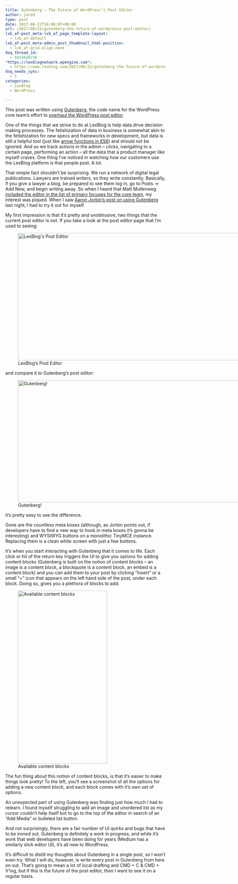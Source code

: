 ```yaml
---
title: Gutenberg – The Future of WordPress’s Post Editor
author: jared
type: post
date: 2017-06-22T16:08:07+00:00
url: /2017/06/22/gutenberg-the-future-of-wordpresss-post-editor/
lxb_af-post_meta-lxb_af_page_template-layout:
  - lxb_af-default
lxb_af-post_meta-admin_post_thumbnail_html-position:
  - lxb_af-grid-align-none
dsq_thread_id:
  - 5933426736
"https://lexblognetwork.wpengine.com":
  - https://www.lexblog.com/2017/06/22/gutenberg-the-future-of-wordpresss-post-editor-2/
dsq_needs_sync:
  - 1
categories:
  - LexBlog
  - WordPress

---
```

This post was written using [Gutenberg][1], the code name for the WordPress core team&#8217;s effort to [overhaul the WordPress post editor][2].

One of the things that we strive to do at LexBlog is help data drive decision making processes. The fetishization of data in business is somewhat akin to the fetishization for new specs and frameworks in development, but data is still a helpful tool (just like [arrow functions in ES6][3]) and should not be ignored. And so we track actions in the admin &#8211; clicks, navigating to a certain page, performing an action &#8211; all the data that a product manager like myself craves. One thing I&#8217;ve noticed in watching how our customers use the LexBlog platform is that people post. A lot.

That simple fact shouldn&#8217;t be surprising. We run a network of digital legal publications. Lawyers are trained writers, so they write constantly. Basically, if you give a lawyer a blog, be prepared to see them log in, go to Posts -> Add New, and begin writing away. So when I heard that Matt Mullenweg [included the editor in the list of primary focuses for the core team][4], my interest was piqued. When I saw [Aaron Jorbin&#8217;s post on using Gutenberg][5] last night, I had to try it out for myself.

<!--more-->

My first impression is that it&#8217;s pretty and unobtrusive, two things that the current post editor is not. If you take a look at the post editor page that I&#8217;m used to seeing:

<figure id="attachment_2000" aria-describedby="caption-attachment-2000" style="width: 740px" class="wp-caption aligncenter"><img decoding="async" loading="lazy" class="size-large wp-image-2000" src="https://jared.lexblogplatform.com/wp-content/uploads/sites/10/2017/06/post-editor-740x400.png" alt="LexBlog's Post Editor" width="740" height="400" /><figcaption id="caption-attachment-2000" class="wp-caption-text">LexBlog&#8217;s Post Editor</figcaption></figure>

and compare it to Gutenberg&#8217;s post editor:

<figure id="attachment_2001" aria-describedby="caption-attachment-2001" style="width: 740px" class="wp-caption aligncenter"><img decoding="async" loading="lazy" class="size-large wp-image-2001" src="https://jared.lexblogplatform.com/wp-content/uploads/sites/10/2017/06/gutenberg-740x384.png" alt="Gutenberg!" width="740" height="384" /><figcaption id="caption-attachment-2001" class="wp-caption-text">Gutenberg!</figcaption></figure>

it&#8217;s pretty easy to see the difference.

Gone are the countless meta boxes (although, as Jorbin points out, if developers have to find a new way to hook in meta boxes it&#8217;s gonna be interesting) and WYSIWYG buttons on a monolithic TinyMCE instance. Replacing them is a clean white screen with just a few buttons.

It&#8217;s when you start interacting with Gutenberg that it comes to life. Each click or hit of the return key triggers the UI to give you options for adding content blocks (Gutenberg is built on the notion of content blocks – an image is a content block, a blockquote is a content block, an embed is a content block) and you can add them to your post by clicking &#8220;Insert&#8221; or a small &#8220;+&#8221; icon that appears on the left hand side of the post, under each block. Doing so, gives you a plethora of blocks to add.

<figure id="attachment_2002" aria-describedby="caption-attachment-2002" style="width: 280px" class="wp-caption alignleft"><img decoding="async" loading="lazy" class="size-full wp-image-2002" src="https://jared.lexblogplatform.com/wp-content/uploads/sites/10/2017/06/content-blocks.png" alt="Available content blocks" width="280" height="543" /><figcaption id="caption-attachment-2002" class="wp-caption-text">Available content blocks</figcaption></figure>

The fun thing about this notion of content blocks, is that it&#8217;s easier to make things look pretty! To the left, you&#8217;ll see a screenshot of all the options for adding a new content block, and each block comes with it&#8217;s own set of options.

An unexpected part of using Gutenberg was finding just how much I had to relearn. I found myself struggling to add an image and unordered list as my cursor couldn&#8217;t help itself but to go to the top of the editor in search of an &#8220;Add Media&#8221; or bulleted list button.

And not surprisingly, there are a fair number of UI quirks and bugs that have to be ironed out. Gutenberg is definitely a work in progress, and while it&#8217;s work that web developers have been doing for years (Medium has a similarly slick editor UI), it&#8217;s all new to WordPress.

It&#8217;s difficult to distill my thoughts about Gutenberg in a single post, so I won&#8217;t even try. What I will do, however, is write every post in Gutenberg from here on out. That&#8217;s going to mean a lot of local drafting and CMD + C & CMD + V&#8217;ing, but if this is the future of the post editor, then I want to see it on a regular basis.

 [1]: https://wordpress.org/plugins/gutenberg/#description
 [2]: https://wordpress.github.io/gutenberg/
 [3]: https://developer.mozilla.org/en-US/docs/Web/JavaScript/Reference/Functions/Arrow_functions
 [4]: https://make.wordpress.org/core/2017/01/04/focus-tech-and-design-leads/
 [5]: https://daily.jorb.in/2017/06/random-thoughts-on-gutenberg/